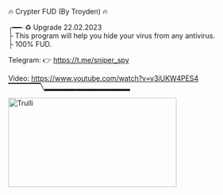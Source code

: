 🔥 Crypter FUD (By Troyden) 🔥 
       <br>
       
╭━━╴♻️ Upgrade 22.02.2023
<br>
├  This program will help you hide your virus from any antivirus.
<br>
├  100% FUD. 
<br>
 
 Telegram: 👉  https://t.me/sniper_spy
 
 Video:     https://www.youtube.com/watch?v=v3iUKW4PES4
 <br>
▔▔▔▔▔▔╲▂▂▂▂▂▂▂▂▂▂▂▂▂▂▂▂


<img src="https://i.postimg.cc/Px937mwJ/crt.jpg" alt="Trulli" width="339" height="180">
